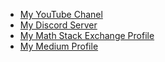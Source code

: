 
- [My YouTube Chanel](https://www.youtube.com/@matematicaComoHobby)
- [My Discord Server](https://discord.com/invite/BAxM7Qx8Vm)
- [My Math Stack Exchange Profile](https://math.stackexchange.com/users/1276383/matem%c3%a1tica-como-hobby)
- [My Medium Profile](https://mathobby.medium.com/)


